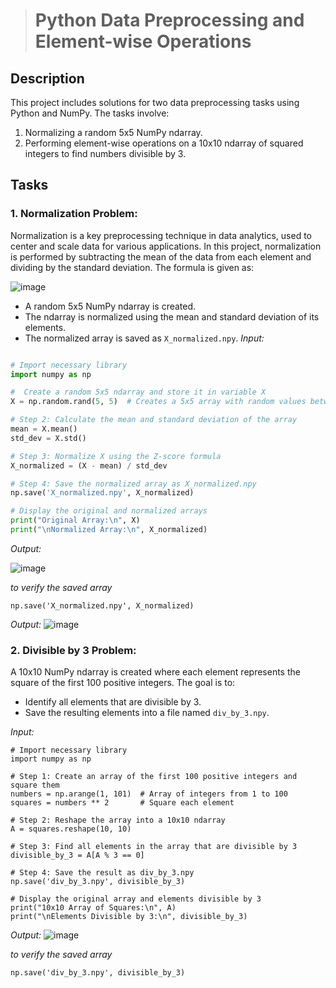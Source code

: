 ># Python Data Preprocessing and Element-wise Operations

## Description
This project includes solutions for two data preprocessing tasks using Python and NumPy. The tasks involve:
1. Normalizing a random 5x5 NumPy ndarray.
2. Performing element-wise operations on a 10x10 ndarray of squared integers to find numbers divisible by 3.

## Tasks

### 1. **Normalization Problem:**
   Normalization is a key preprocessing technique in data analytics, used to center and scale data for various applications. In this project, normalization is performed by subtracting the mean of the data from each element and dividing by the standard deviation. The formula is given as:

  ![image](https://github.com/user-attachments/assets/f49bc35d-4e95-4294-9cd2-700f83802127)


   - A random 5x5 NumPy ndarray is created.
   - The ndarray is normalized using the mean and standard deviation of its elements.
   - The normalized array is saved as `X_normalized.npy`.
*Input:*

```python

# Import necessary library
import numpy as np

#  Create a random 5x5 ndarray and store it in variable X
X = np.random.rand(5, 5)  # Creates a 5x5 array with random values between 0 and 1

# Step 2: Calculate the mean and standard deviation of the array
mean = X.mean()
std_dev = X.std()

# Step 3: Normalize X using the Z-score formula
X_normalized = (X - mean) / std_dev

# Step 4: Save the normalized array as X_normalized.npy
np.save('X_normalized.npy', X_normalized)

# Display the original and normalized arrays
print("Original Array:\n", X)
print("\nNormalized Array:\n", X_normalized)
```
*Output:*

![image](https://github.com/user-attachments/assets/332e081c-9dfe-4016-9e23-631ddbca1f59)

*to verify the saved array*
```phython
np.save('X_normalized.npy', X_normalized)
```
*Output:*
![image](https://github.com/user-attachments/assets/030f5fb6-a821-4111-8450-3724510d9d02)

### 2. **Divisible by 3 Problem:**
   A 10x10 NumPy ndarray is created where each element represents the square of the first 100 positive integers. The goal is to:
   - Identify all elements that are divisible by 3.
   - Save the resulting elements into a file named `div_by_3.npy`.

 *Input:*
```phython
# Import necessary library
import numpy as np

# Step 1: Create an array of the first 100 positive integers and square them
numbers = np.arange(1, 101)  # Array of integers from 1 to 100
squares = numbers ** 2       # Square each element

# Step 2: Reshape the array into a 10x10 ndarray
A = squares.reshape(10, 10)

# Step 3: Find all elements in the array that are divisible by 3
divisible_by_3 = A[A % 3 == 0]

# Step 4: Save the result as div_by_3.npy
np.save('div_by_3.npy', divisible_by_3)

# Display the original array and elements divisible by 3
print("10x10 Array of Squares:\n", A)
print("\nElements Divisible by 3:\n", divisible_by_3)

```
*Output:*
![image](https://github.com/user-attachments/assets/bff9fb1f-fd65-4294-afa0-c6879c13ee21)


*to verify the saved array*
```phython
np.save('div_by_3.npy', divisible_by_3)
```
